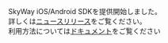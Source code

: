 SkyWay iOS/Android SDKを提供開始しました。<br>
詳しくは<a target="_blank" href="http://www.ntt.com/release/monthNEWS/detail/20150605.html">ニュースリリース</a>をご覧ください。<br>
利用方法については<a href="documentation.html">ドキュメント</a>をご覧ください